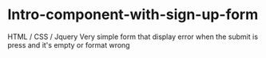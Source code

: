 # Intro-component-with-sign-up-form
HTML / CSS / Jquery
Very simple form that display error when the submit is press and it's empty or format wrong